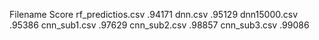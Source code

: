 Filename                                Score
rf_predictios.csv                       .94171
dnn.csv                                 .95129
dnn15000.csv                            .95386
cnn_sub1.csv                            .97629
cnn_sub2.csv                            .98857
cnn_sub3.csv                            .99086
